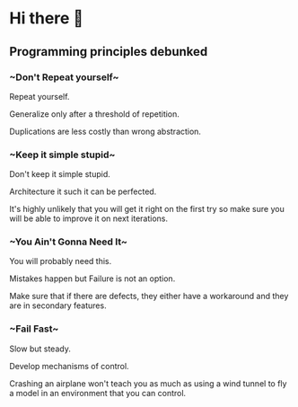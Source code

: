 # Hi there 👋

## Programming principles debunked

### ~Don't Repeat yourself~ 

Repeat yourself.

Generalize only after a threshold of repetition.

Duplications are less costly than wrong abstraction.

### ~Keep it simple stupid~ 

Don't keep it simple stupid.

Architecture it such it can be perfected.

It's highly unlikely that you will get it right on the first try so make sure you will be able to improve it on next iterations.

### ~You Ain't Gonna Need It~ 

You will probably need this.

Mistakes happen but Failure is not an option.

Make sure that if there are defects, they either have a workaround and they are in secondary features.

### ~Fail Fast~ 

Slow but steady.

Develop mechanisms of control.

Crashing an airplane won't teach you as much as using a wind tunnel to fly a model in an environment that you can control.
